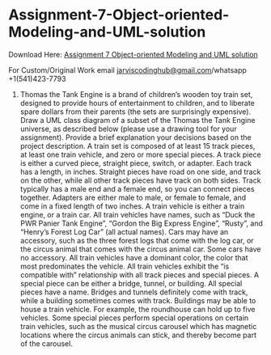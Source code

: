 # Assignment-7-Object-oriented-Modeling-and-UML-solution

Download Here: [Assignment 7 Object-oriented Modeling and UML solution](https://jarviscodinghub.com/assignment/assignment-7-object-oriented-modeling-and-uml-solution/)

For Custom/Original Work email jarviscodinghub@gmail.com/whatsapp +1(541)423-7793

1. Thomas the Tank Engine is a brand of children’s wooden toy train set, designed to provide hours of entertainment to children, and to liberate spare dollars from their parents (the sets are surprisingly expensive). Draw a UML class diagram of a subset of the Thomas the Tank Engine universe, as described below (please use a drawing tool for your assignment). Provide a brief explanation your decisions based on the project description.
A train set is composed of at least 15 track pieces, at least one train vehicle, and zero or more special pieces.
A track piece is either a curved piece, straight piece, switch, or adapter. Each track has a length, in inches. Straight pieces have road on one side, and track on the other, while all other track pieces have track on both sides. Track typically has a male end and a female end, so you can connect pieces together. Adapters are either male to male, or female to female, and come in a fixed length of two inches.
A train vehicle is either a train engine, or a train car. All train vehicles have names, such as “Duck the PWR Panier Tank Engine”, “Gordon the Big Express Engine”, “Rusty”, and “Henry’s Forest Log Car” (all actual names). Cars may have an accessory, such as the three forest logs that come with the log car, or the circus animal that comes with the circus animal car. Some cars have no accessory. All train vehicles have a dominant color, the color that most predominates the vehicle. All train vehicles exhibit the “is compatible with” relationship with all track pieces and special pieces.
A special piece can be either a bridge, tunnel, or building. All special pieces have a name. Bridges and tunnels definitely come with track, while a building sometimes comes with track. Buildings may be able to house a train vehicle. For example, the roundhouse can hold up to five vehicles. Some special pieces perform special operations on certain train vehicles, such as the musical circus carousel which has magnetic locations where the circus animals can stick, and thereby become part of the carousel.
